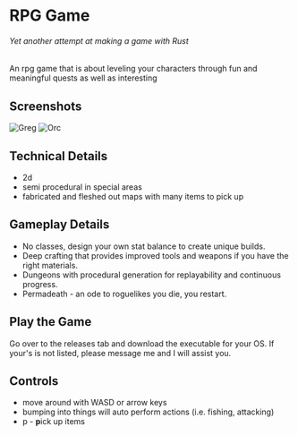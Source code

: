 # RPG Game
###### Yet another attempt at making a game with Rust

An rpg game that is about leveling your characters through fun and meaningful quests as well as interesting 

## Screenshots
![Greg](./screenshots/starting_greg.png)
![Orc](./screenshots/starting_orcs.png)

## Technical Details
- 2d 
- semi procedural in special areas
- fabricated and fleshed out maps with many items to pick up

## Gameplay Details
- No classes, design your own stat balance to create unique builds.
- Deep crafting that provides improved tools and weapons if you have the right materials.
- Dungeons with procedural generation for replayability and continuous progress.
- Permadeath - an ode to roguelikes you die, you restart.

## Play the Game
Go over to the releases tab and download the executable for your OS.
If your's is not listed, please message me and I will assist you.

## Controls
- move around with WASD or arrow keys
- bumping into things will auto perform actions (i.e. fishing, attacking)
- p - **p**ick up items

